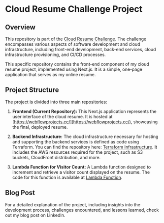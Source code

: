 # Cloud Resume Challenge Project

## Overview

This repository is part of the [Cloud Resume Challenge](https://cloudresumechallenge.dev/docs/the-challenge/aws/). The challenge encompasses various aspects of software development and cloud infrastructure, including front-end development, back-end services, cloud infrastructure provisioning, and CI/CD processes.

This specific repository contains the front-end component of my cloud resume project, implemented using Next.js. It is a simple, one-page application that serves as my online resume.

## Project Structure

The project is divided into three main repositories:

1. **Frontend (Current Repository):** This Next.js application represents the user interface of the cloud resume. It is hosted at [https://webflowprojects.cc/](https://webflowprojects.cc/), showcasing the final, deployed resume.

2. **Backend Infrastructure:** The cloud infrastructure necessary for hosting and supporting the backend services is defined as code using Terraform. You can find the repository here: [Terraform Infrastructure](https://github.com/greqq/terraform-aws-infrastructure). It includes the AWS resources required for the project, such as S3 buckets, CloudFront distribution, and more.

3. **Lambda Function for Visitor Count:** A Lambda function designed to increment and retrieve a visitor count displayed on the resume. The code for this function is available at [Lambda Function](https://github.com/greqq/aws-cloud-resume-lambda).

## Blog Post

For a detailed explanation of the project, including insights into the development process, challenges encountered, and lessons learned, check out my blog post on LinkedIn.
